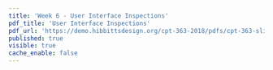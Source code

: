 ```yaml
---
title: 'Week 6 - User Interface Inspections'
pdf_title: 'User Interface Inspections'
pdf_url: 'https://demo.hibbittsdesign.org/cpt-363-2018/pdfs/cpt-363-slides-placeholder.pdf'
published: true
visible: true
cache_enable: false
---
```

